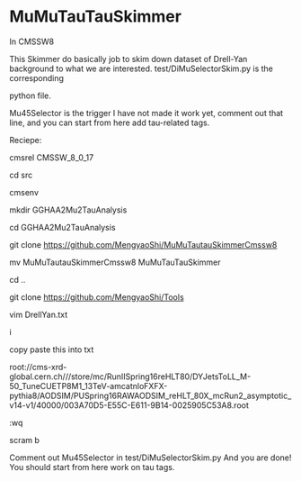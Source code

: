 # MuMuTauTauSkimmer
In CMSSW8

This Skimmer do basically job to skim down dataset of Drell-Yan background to what we are interested. test/DiMuSelectorSkim.py is the corresponding

python file.

Mu45Selector is the trigger I have not made it work yet, comment out that line, and you can start from here add tau-related tags.


Reciepe: 

cmsrel CMSSW_8_0_17

cd src

cmsenv

mkdir GGHAA2Mu2TauAnalysis

cd GGHAA2Mu2TauAnalysis

git clone https://github.com/MengyaoShi/MuMuTautauSkimmerCmssw8 

mv MuMuTautauSkimmerCmssw8 MuMuTauTauSkimmer

cd ..

git clone https://github.com/MengyaoShi/Tools

vim DrellYan.txt

i

copy paste this into txt

root://cms-xrd-global.cern.ch///store/mc/RunIISpring16reHLT80/DYJetsToLL_M-50_TuneCUETP8M1_13TeV-amcatnloFXFX-pythia8/AODSIM/PUSpring16RAWAODSIM_reHLT_80X_mcRun2_asymptotic_v14-v1/40000/003A70D5-E55C-E611-9B14-0025905C53A8.root

:wq


scram b

Comment out Mu45Selector in test/DiMuSelectorSkim.py And you are done! You should start from here work on tau tags.

